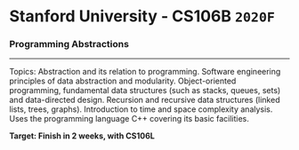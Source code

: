 # Stanford University - CS106B `2020F`

### Programming Abstractions

---

Topics: Abstraction and its relation to programming. Software engineering principles of data abstraction and modularity. Object-oriented programming, fundamental data structures (such as stacks, queues, sets) and data-directed design. Recursion and recursive data structures (linked lists, trees, graphs). Introduction to time and space complexity analysis. Uses the programming language C++ covering its basic facilities.


**Target: Finish in 2 weeks, with CS106L**